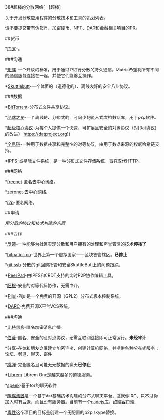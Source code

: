 38#超棒的分散网络[！[超棒]



关于开发分散应用程序的分散技术和工具的策划列表。




请不要提交带有伪货币、加密硬币、NFT、DAO和金融相关项目的PR。




##货币

*[门罗](https://www.getmonero.org/zh-cn/index.html)-。




###沟通


*[矩阵](https://matrix.org/)-一个开放的标准，用于通过IP进行分散的持久通信。Matrix希望将所有不同的通信服务连接在一起，并使它们能够互操作。

*[Skuttlebutt](https://www.scuttlebutt.nz/)-一个体面的（道德化的）、离线友好的安全八卦协议。



###数据

*[BitTorrent](https://en.wikipedia.org/wiki/BitTorrent)-分布式文件共享协议。

*[地球之星](https://github.com/earthstar-project/earthstar)-一个离线的、分布式的、可同步的嵌入式文档数据库，用于p2p软件。

*[超级核心协议](https://hypercore-protocol.org/)-为每个人提供一个快速、可扩展且安全的对等协议（对[Dat协议]的改进）(https://datproject.org))

*[全息链](https://github.com/holochain/holochain)-一种用于数据共享和完整性的对等协议，由用于数据来源的权威哈希链支持。

*[IPFS](https://ipfs.tech/)-或星际文件系统，是一种分布式文件存储系统，旨在取代HTTP。



###网络

*[freenet](https://freenetproject.org/)-匿名去中心网络。


*[zeronet](https://zeronet.dev/)-去中心网络。


*[i2p](https://geti2p.net/en/)-匿名网络。






##申请

*用分散的协议和技术构建的东西*




###合作

*[反馈](http://backfeed.cc/)-一种能够为社区实现分散和用户拥有的治理和声誉管理的技术**停播了**

*[bitnation.co](https://bitnation.co)-世界上第一个虚拟国家——区块链管辖区。**已停止**

*[git ssb](https://github.com/clehner/git-ssb)-分散的git回购托管和安全SkuttleButt上的问题跟踪。

*[PeerPad](https://peerpad.net)-由IPFS和CRDT支持的实时P2P协作编辑工具。

*[胚根](https://radicle.xyz/)-安全的对等代码协作，无需中介。

*[Pijul](https://pijul.org/)-Pijul是一个免费的开源（GPL2）分布式版本控制系统。

*[DARC](http://darcs.net/)-免费开源X平台VCS系统。



###沟通

*[比特信息](https://bitmessage.org/wiki/Main_Page)-匿名加密消息广播。

*[伯蒂](https://github.com/berty/berty)-匿名、安全的点对点协议，无需互联网连接即可正常运行。**未经审计**





*[分享](https://retroshare.cc/)-在你和朋友之间建立加密连接，创建计算机网络，并提供各种分布式服务：论坛、频道、聊天、邮件

*[跳弹](https://ricochet.im/)-完全匿名且可能无元数据的聊天**已停止**

*[Librem](https://librem.one)-Librem One是越来越多的道德服务。


*[speek](https://speek.network/)-基于tor的聊天软件


*[阴谋集团](http://cabal.chat)是一个基于dat基础技术构建的分布式聊天平台。这就像IRC，只不过你加入时有后退，而且没有服务器。当前有一个[nodejs库](https://github.com/cabal-club/cabal-core)，[终端客户端](https://github.com/cabal-club/cabal),


*[毒性](https://tox.chat)这个项目的目标是创建一个无配置的p2p skype替换。


